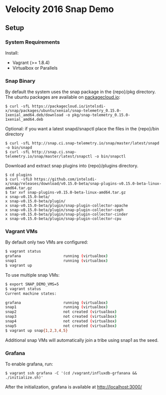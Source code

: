 # Velocity 2016 Snap Demo

## Setup

### System Requirements

Install:

* Vagrant (>= 1.8.4)
* Virtualbox or Parallels

### Snap Binary

By default the system uses the snap package in the {repo}/pkg directory. The ubuntu packages are available on [packagecloud.io](https://packagecloud.io/intelsdi-x/snap):

```
$ curl -sfL https://packagecloud.io/intelsdi-x/snap/packages/ubuntu/xenial/snap-telemetry_0.15.0-1xenial_amd64.deb/download -o pkg/snap-telemetry_0.15.0-1xenial_amd64.deb
```

Optional: if you want a latest snapd/snapctl place the files in the {repo}/bin directory

```
$ curl -sfL http://snap.ci.snap-telemetry.io/snap/master/latest/snapd -o bin/snapd
$ curl -sfL http://snap.ci.snap-telemetry.io/snap/master/latest/snapctl -o bin/snapctl
```

Download and extract snap plugins into {repo}/plugins directory.

```
$ cd plugins
$ curl -sfLO https://github.com/intelsdi-x/snap/releases/download/v0.15.0-beta/snap-plugins-v0.15.0-beta-linux-amd64.tar.gz
$ tar xvf snap-plugins-v0.15.0-beta-linux-amd64.tar.gz
x snap-v0.15.0-beta/
x snap-v0.15.0-beta/plugin/
x snap-v0.15.0-beta/plugin/snap-plugin-collector-apache
x snap-v0.15.0-beta/plugin/snap-plugin-collector-ceph
x snap-v0.15.0-beta/plugin/snap-plugin-collector-cinder
x snap-v0.15.0-beta/plugin/snap-plugin-collector-cpu
```

### Vagrant VMs

By default only two VMs are configured:
```bash
$ vagrant status
grafana                   running (virtualbox)
snap1                     running (virtualbox)
$ vagrant up
```

To use multiple snap VMs:
```bash
$ export SNAP_DEMO_VMS=5
$ vagrant status
Current machine states:

grafana                   running (virtualbox)
snap1                     running (virtualbox)
snap2                     not created (virtualbox)
snap3                     not created (virtualbox)
snap4                     not created (virtualbox)
snap5                     not created (virtualbox)
$ vagrant up snap{1,2,3,4,5}
```

Additional snap VMs will automatically join a tribe using snap1 as the seed.

### Grafana

To enable grafana, run:

```
$ vagrant ssh grafana -C '(cd /vagrant/influxdb-grfanana && ./initialize.sh)'
```

After the initialization, grafana is available at [http://localhost:3000/](http://localhost:3000)
